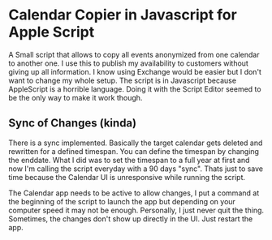 # Calendar Copier in Javascript for Apple Script

A Small script that allows to copy all events anonymized from one calendar to another one. I use this to publish my availability to customers without giving up all information. I know using Exchange would be easier but I don't want to change my whole setup.
The script is in Javascript because AppleScript is a horrible language. Doing it with the Script Editor seemed to be the only way to make it work though. 

## Sync of Changes (kinda)
There is a  sync implemented. Basically the target calendar gets deleted and rewritten for a defined timespan. You can define the timespan by changing the enddate. What I did was to set the timespan to a full year at first and now I'm calling the script everyday with a 90 days "sync". Thats just to save time because the Calendar UI is  unresponsive while running the script. 

The Calendar app needs to be active to allow changes, I put a command at the beginning of the script to launch the app but depending on your computer speed it may not be enough. Personally, I just never quit the thing. Sometimes, the changes don't show up directly in the UI. Just restart the app.

